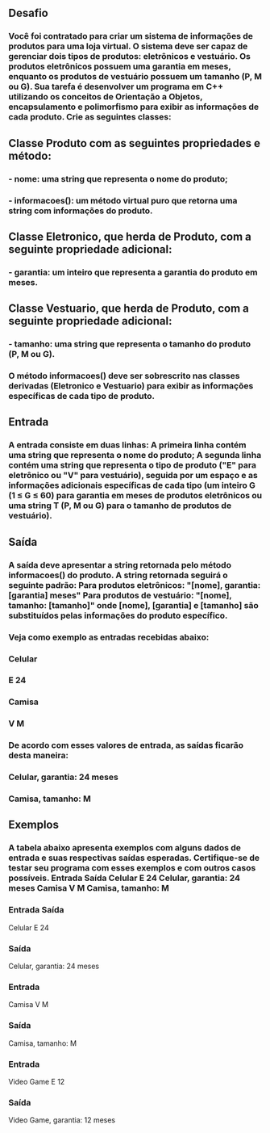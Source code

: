 ## Desafio
### Você foi contratado para criar um sistema de informações de produtos para uma loja virtual. O sistema deve ser capaz de gerenciar dois tipos de produtos: eletrônicos e vestuário. Os produtos eletrônicos possuem uma garantia em meses, enquanto os produtos de vestuário possuem um tamanho (P, M ou G). Sua tarefa é desenvolver um programa em C++ utilizando os conceitos de Orientação a Objetos, encapsulamento e polimorfismo para exibir as informações de cada produto. Crie as seguintes classes:

## Classe Produto com as seguintes propriedades e método:
### - nome: uma string que representa o nome do produto;
### - informacoes(): um método virtual puro que retorna uma string com informações do produto.

## Classe Eletronico, que herda de Produto, com a seguinte propriedade adicional:
### - garantia: um inteiro que representa a garantia do produto em meses.

## Classe Vestuario, que herda de Produto, com a seguinte propriedade adicional:
### - tamanho: uma string que representa o tamanho do produto (P, M ou G).

### O método informacoes() deve ser sobrescrito nas classes derivadas (Eletronico e Vestuario) para exibir as informações específicas de cada tipo de produto.

## Entrada
### A entrada consiste em duas linhas: A primeira linha contém uma string que representa o nome do produto; A segunda linha contém uma string que representa o tipo de produto ("E" para eletrônico ou "V" para vestuário), seguida por um espaço e as informações adicionais específicas de cada tipo (um inteiro G (1 ≤ G ≤ 60) para garantia em meses de produtos eletrônicos ou uma string T (P, M ou G) para o tamanho de produtos de vestuário).

## Saída
### A saída deve apresentar a string retornada pelo método informacoes() do produto. A string retornada seguirá o seguinte padrão: Para produtos eletrônicos: "[nome], garantia: [garantia] meses" Para produtos de vestuário: "[nome], tamanho: [tamanho]" onde [nome], [garantia] e [tamanho] são substituídos pelas informações do produto específico.

### Veja como exemplo as entradas recebidas abaixo:

### Celular
### E 24

### Camisa
### V M

### De acordo com esses valores de entrada, as saídas ficarão desta maneira:

### Celular, garantia: 24 meses

### Camisa, tamanho: M

## Exemplos
### A tabela abaixo apresenta exemplos com alguns dados de entrada e suas respectivas saídas esperadas. Certifique-se de testar seu programa com esses exemplos e com outros casos possíveis. Entrada Saída Celular E 24 Celular, garantia: 24 meses Camisa V M Camisa, tamanho: M

### Entrada	Saída
Celular
E 24

### Saída
Celular, garantia: 24 meses

### Entrada
Camisa
V M

### Saída
Camisa, tamanho: M

### Entrada
Video Game
E 12

### Saída
Video Game, garantia: 12 meses